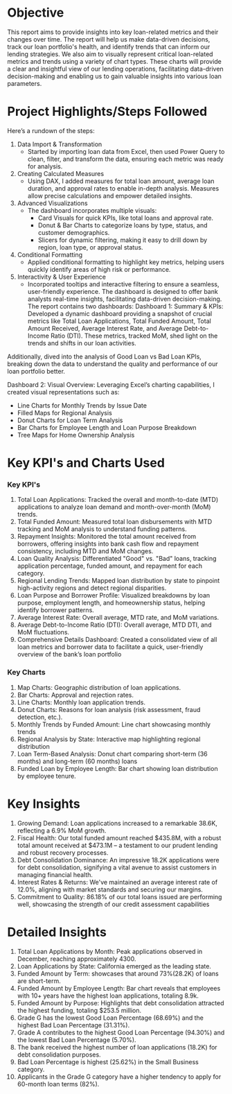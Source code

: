 # Objective
This report aims to provide insights into key loan-related metrics and their changes over time. The report will help us make data-driven decisions, track our loan portfolio's health, and identify trends that can inform our lending strategies.
We also aim to visually represent critical loan-related metrics and trends using a variety of chart types. These charts will provide a clear and insightful view of our lending operations, facilitating data-driven decision-making and enabling us to gain valuable insights into various loan parameters.
# Project Highlights/Steps Followed
Here’s a rundown of the steps:
1. Data Import & Transformation
      - Started by importing loan data from Excel, then used Power Query to clean, filter, and transform the data, ensuring each metric was ready for analysis.
2. Creating Calculated Measures
      - Using DAX, I added measures for total loan amount, average loan duration, and approval rates to enable in-depth analysis. Measures allow precise calculations and empower detailed insights.
3. Advanced Visualizations
      - The dashboard incorporates multiple visuals:
        - Card Visuals for quick KPIs, like total loans and approval rate.
        - Donut & Bar Charts to categorize loans by type, status, and customer demographics.
        - Slicers for dynamic filtering, making it easy to drill down by region, loan type, or approval status.
4. Conditional Formatting
      - Applied conditional formatting to highlight key metrics, helping users quickly identify areas of high risk or performance.
5. Interactivity & User Experience
      - Incorporated tooltips and interactive filtering to ensure a seamless, user-friendly experience. The dashboard is designed to offer bank analysts real-time insights, facilitating data-driven decision-making.
The report contains two dashboards:
Dashboard 1: Summary & KPIs:
Developed a dynamic dashboard providing a snapshot of crucial metrics like Total Loan Applications, Total Funded Amount, Total Amount Received, Average Interest Rate, and Average Debt-to-Income Ratio (DTI). These metrics, tracked MoM, shed light on the trends and shifts in our loan activities.

Additionally, dived into the analysis of Good Loan vs Bad Loan KPIs, breaking down the data to understand the quality and performance of our loan portfolio better.

Dashboard 2: Visual Overview:
Leveraging Excel’s charting capabilities, I created visual representations such as:
- Line Charts for Monthly Trends by Issue Date
- Filled Maps for Regional Analysis
- Donut Charts for Loan Term Analysis
- Bar Charts for Employee Length and Loan Purpose Breakdown
- Tree Maps for Home Ownership Analysis

# Key KPI's and Charts Used
### Key KPI's
1. Total Loan Applications: Tracked the overall and month-to-date (MTD) applications to analyze loan demand and month-over-month (MoM) trends.
2. Total Funded Amount: Measured total loan disbursements with MTD tracking and MoM analysis to understand funding patterns.
3. Repayment Insights: Monitored the total amount received from borrowers, offering insights into bank cash flow and repayment consistency, including MTD and MoM changes.
4. Loan Quality Analysis: Differentiated "Good" vs. "Bad" loans, tracking application percentage, funded amount, and repayment for each category.
5. Regional Lending Trends: Mapped loan distribution by state to pinpoint high-activity regions and detect regional disparities.
6. Loan Purpose and Borrower Profile: Visualized breakdowns by loan purpose, employment length, and homeownership status, helping identify borrower patterns.
7. Average Interest Rate: Overall average, MTD rate, and MoM variations.
8. Average Debt-to-Income Ratio (DTI): Overall average, MTD DTI, and MoM fluctuations.
9. Comprehensive Details Dashboard: Created a consolidated view of all loan metrics and borrower data to facilitate a quick, user-friendly overview of the bank’s loan portfolio
### Key Charts
1. Map Charts: Geographic distribution of loan applications.
2. Bar Charts: Approval and rejection rates.
3. Line Charts: Monthly loan application trends.
4. Donut Charts: Reasons for loan analysis (risk assessment, fraud detection, etc.).
5. Monthly Trends by Funded Amount: Line chart showcasing monthly trends
6. Regional Analysis by State: Interactive map highlighting regional distribution
7. Loan Term-Based Analysis: Donut chart comparing short-term (36 months) and long-term (60 months) loans
8. Funded Loan by Employee Length: Bar chart showing loan distribution by employee tenure.
# Key Insights
1. Growing Demand: Loan applications increased to a remarkable 38.6K, reflecting a 6.9% MoM growth.
2. Fiscal Health: Our total funded amount reached $435.8M, with a robust total amount received at $473.1M – a testament to our prudent lending and robust recovery processes.
3. Debt Consolidation Dominance: An impressive 18.2K applications were for debt consolidation, signifying a vital avenue to assist customers in managing financial health.
4. Interest Rates & Returns: We've maintained an average interest rate of 12.0%, aligning with market standards and securing our margins.
5. Commitment to Quality: 86.18% of our total loans issued are performing well, showcasing the strength of our credit assessment capabilities
# Detailed Insights
1. Total Loan Applications by Month: Peak applications observed in December, reaching approximately 4300.
2. Loan Applications by State: California emerged as the leading state.
3. Funded Amount by Term: showcases that around 73%(28.2K) of loans are short-term.
4. Funded Amount by Employee Length: Bar chart reveals that employees with 10+ years have the highest loan applications, totaling 8.9k.
5. Funded Amount by Purpose: Highlights that debt consolidation attracted the highest funding, totaling $253.5 million.
6. Grade G has the lowest Good Loan Percentage (68.69%) and the highest Bad Loan Percentage (31.31%).
7. Grade A contributes to the highest Good Loan Percentage (94.30%) and the lowest Bad Loan Percentage (5.70%).
8. The bank received the highest number of loan applications (18.2K) for debt consolidation purposes.
9. Bad Loan Percentage is highest (25.62%) in the Small Business category.
10. Applicants in the Grade G category have a higher tendency to apply for 60-month loan terms (82%).








